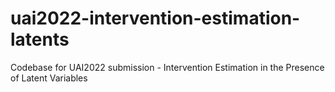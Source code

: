 # uai2022-intervention-estimation-latents
Codebase for UAI2022 submission - Intervention Estimation in the Presence of Latent Variables

